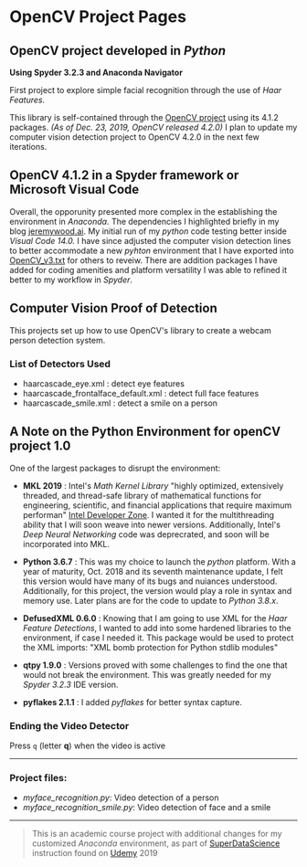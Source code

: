 # OpenCV Project Pages
## OpenCV project developed in *Python*

**Using Spyder 3.2.3 and Anaconda Navigator**

First project to explore simple facial recognition through the use of *Haar Features.*

This library is self-contained through the [OpenCV project](https://opencv.org) using its 4.1.2 packages. *(As of Dec. 23, 2019, OpenCV released 4.2.0)* I plan to update my computer vision detection project to OpenCV 4.2.0 in the next few iterations.

## OpenCV 4.1.2 in a Spyder framework or Microsoft Visual Code

Overall, the opporunity presented more complex in the establishing the environment in *Anaconda.* The dependencies I highlighted briefly in my blog [jeremywood.ai](https://jeremywood.ai/python-environment-assembly-for-opencv/).
My initial run of my *python* code testing better inside *Visual Code 14.0.* I have since adjusted the computer vision detection lines to better accommodate a new *pyhton* environment that I have exported into [OpenCV_v3.txt](https://github.com/jeremywood-ai/computer-vision.github.io/blob/master/openCV_v3.1.txt) for others to reveiw. There are addition packages I have added for coding amenities and platform versatility I was able to refined it better to my workflow in *Spyder*.

## Computer Vision Proof of Detection

This projects set up how to use OpenCV's library to create a webcam person detection system.

### List of Detectors Used

- haarcascade_eye.xml                   : detect eye features
- haarcascade_frontalface_default.xml   : detect full face features
- haarcascade_smile.xml                 : detect a smile on a person

## A Note on the Python Environment for openCV project 1.0

One of the largest packages to disrupt the environment:

- **MKL 2019** : Intel's *Math Kernel Library* "highly optimized, extensively threaded, and thread-safe library of mathematical functions for engineering, scientific, and financial applications that require maximum performan" [Intel Developer Zone](https://software.intel.com/en-us/forums/intel-math-kernel-library/topic/796407). I wanted it for the multithreading ability that I will soon weave into newer versions. Additionally, Intel's *Deep Neural Networking* code was deprecrated, and soon will be incorporated into MKL.

- **Python 3.6.7** : This was my choice to launch the *python* platform. With a year of maturity, Oct. 2018 and its seventh maintenance update, I felt this version would have many of its bugs and nuiances understood. Additionally, for this project, the version would play a role in syntax and memory use. Later plans are for the code to update to *Python 3.8.x*.

- **DefusedXML 0.6.0** : Knowing that I am going to use XML for the *Haar Feature Detections*, I wanted to add into some hardened libraries to the environment, if case I needed it. This package would be used to protect the XML imports: "XML bomb protection for Python stdlib modules"

- **qtpy 1.9.0** : Versions proved with some challenges to find the one that would not break the environment. This was greatly needed for my *Spyder 3.2.3* IDE version.

- **pyflakes 2.1.1** : I added *pyflakes* for better syntax capture.

### Ending the Video Detector
Press `q` (letter **q**) when the video is active

---

### Project files:
- *myface_recognition.py*: Video detection of a person
- *myface_recognition_smile.py*: Video detection of face and a smile
---
> This is an academic course project with additional changes for my customized *Anaconda* environment, as part of [SuperDataScience](https://www.superdatascience.com/) instruction found on [Udemy](https://udemy.com) 2019
